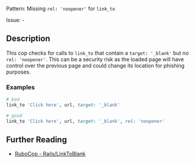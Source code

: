 Pattern: Missing `rel: 'noopener'` for `link_to`

Issue: -

## Description

This cop checks for calls to `link_to` that contain a
`target: '_blank'` but no `rel: 'noopener'`. This can be a security
risk as the loaded page will have control over the previous page
and could change its location for phishing purposes.

### Examples

```ruby
# bad
link_to 'Click here', url, target: '_blank'

# good
link_to 'Click here', url, target: '_blank', rel: 'noopener'
```

## Further Reading

* [RuboCop - Rails/LinkToBlank](https://docs.rubocop.org/rubocop-rails/cops_rails.html#railslinktoblank)
